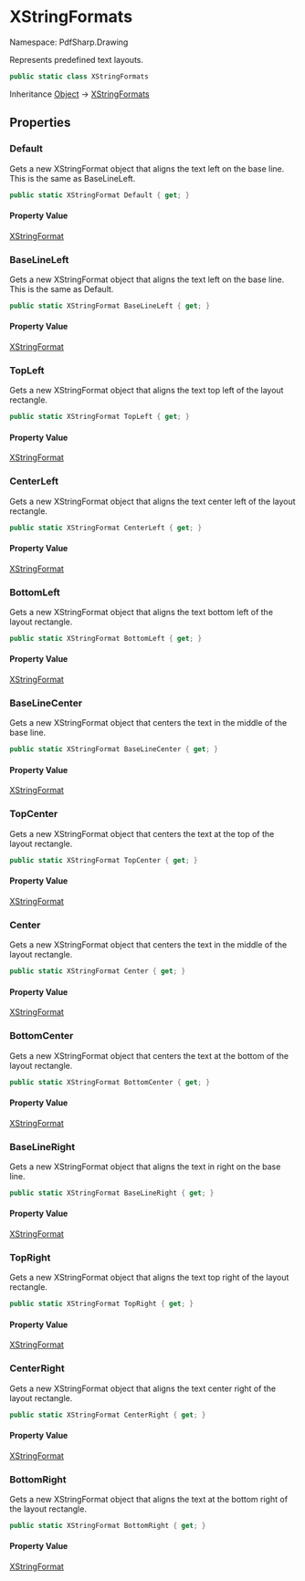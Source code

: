 # XStringFormats

Namespace: PdfSharp.Drawing

Represents predefined text layouts.

```csharp
public static class XStringFormats
```

Inheritance [Object](https://docs.microsoft.com/en-us/dotnet/api/system.object) → [XStringFormats](./pdfsharp.drawing.xstringformats)

## Properties

### **Default**

Gets a new XStringFormat object that aligns the text left on the base line.
 This is the same as BaseLineLeft.

```csharp
public static XStringFormat Default { get; }
```

#### Property Value

[XStringFormat](./pdfsharp.drawing.xstringformat)<br>

### **BaseLineLeft**

Gets a new XStringFormat object that aligns the text left on the base line.
 This is the same as Default.

```csharp
public static XStringFormat BaseLineLeft { get; }
```

#### Property Value

[XStringFormat](./pdfsharp.drawing.xstringformat)<br>

### **TopLeft**

Gets a new XStringFormat object that aligns the text top left of the layout rectangle.

```csharp
public static XStringFormat TopLeft { get; }
```

#### Property Value

[XStringFormat](./pdfsharp.drawing.xstringformat)<br>

### **CenterLeft**

Gets a new XStringFormat object that aligns the text center left of the layout rectangle.

```csharp
public static XStringFormat CenterLeft { get; }
```

#### Property Value

[XStringFormat](./pdfsharp.drawing.xstringformat)<br>

### **BottomLeft**

Gets a new XStringFormat object that aligns the text bottom left of the layout rectangle.

```csharp
public static XStringFormat BottomLeft { get; }
```

#### Property Value

[XStringFormat](./pdfsharp.drawing.xstringformat)<br>

### **BaseLineCenter**

Gets a new XStringFormat object that centers the text in the middle of the base line.

```csharp
public static XStringFormat BaseLineCenter { get; }
```

#### Property Value

[XStringFormat](./pdfsharp.drawing.xstringformat)<br>

### **TopCenter**

Gets a new XStringFormat object that centers the text at the top of the layout rectangle.

```csharp
public static XStringFormat TopCenter { get; }
```

#### Property Value

[XStringFormat](./pdfsharp.drawing.xstringformat)<br>

### **Center**

Gets a new XStringFormat object that centers the text in the middle of the layout rectangle.

```csharp
public static XStringFormat Center { get; }
```

#### Property Value

[XStringFormat](./pdfsharp.drawing.xstringformat)<br>

### **BottomCenter**

Gets a new XStringFormat object that centers the text at the bottom of the layout rectangle.

```csharp
public static XStringFormat BottomCenter { get; }
```

#### Property Value

[XStringFormat](./pdfsharp.drawing.xstringformat)<br>

### **BaseLineRight**

Gets a new XStringFormat object that aligns the text in right on the base line.

```csharp
public static XStringFormat BaseLineRight { get; }
```

#### Property Value

[XStringFormat](./pdfsharp.drawing.xstringformat)<br>

### **TopRight**

Gets a new XStringFormat object that aligns the text top right of the layout rectangle.

```csharp
public static XStringFormat TopRight { get; }
```

#### Property Value

[XStringFormat](./pdfsharp.drawing.xstringformat)<br>

### **CenterRight**

Gets a new XStringFormat object that aligns the text center right of the layout rectangle.

```csharp
public static XStringFormat CenterRight { get; }
```

#### Property Value

[XStringFormat](./pdfsharp.drawing.xstringformat)<br>

### **BottomRight**

Gets a new XStringFormat object that aligns the text at the bottom right of the layout rectangle.

```csharp
public static XStringFormat BottomRight { get; }
```

#### Property Value

[XStringFormat](./pdfsharp.drawing.xstringformat)<br>
